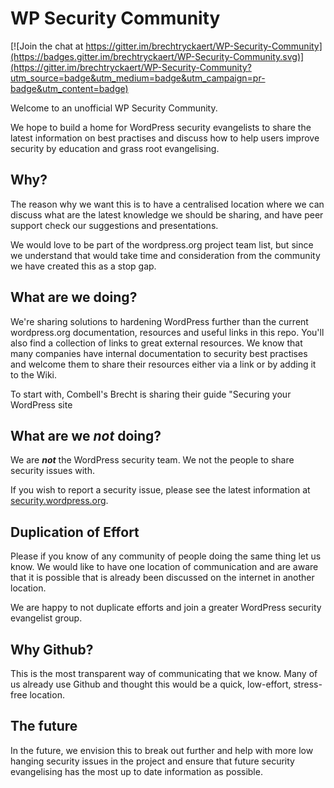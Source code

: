 # WP Security Community

[![Join the chat at https://gitter.im/brechtryckaert/WP-Security-Community](https://badges.gitter.im/brechtryckaert/WP-Security-Community.svg)](https://gitter.im/brechtryckaert/WP-Security-Community?utm_source=badge&utm_medium=badge&utm_campaign=pr-badge&utm_content=badge)

Welcome to an unofficial WP Security Community.

We hope to build a home for WordPress security evangelists to share the latest information on best practises and discuss how to help users improve security by education and grass root evangelising. 

## Why?

The reason why we want this is to have a centralised location where we can discuss what are the latest knowledge we should be sharing, and have peer support check our suggestions and presentations.

We would love to be part of the wordpress.org project team list, but since we understand that would take time and consideration from the community we have created this as a stop gap. 

## What are we doing?
We're sharing solutions to hardening WordPress further than the current wordpress.org documentation, resources and useful links in this repo. You'll also find a collection of links to great external resources. We know that many companies have internal documentation to security best practises and welcome them to share their resources either via a link or by adding it to the Wiki.  

To start with, Combell's Brecht is sharing their guide "Securing your WordPress site

## What are we *not* doing?

We are __*not*__ the WordPress security team. We not the people to share security issues with. 

If you wish to report a security issue, please see the latest information at [security.wordpress.org](http://security.wordpress.org).

## Duplication of Effort

Please if you know of any community of people doing the same thing let us know. We would like to have one location of communication and are aware that it is possible that is already been discussed on the internet in another location.

We are happy to not duplicate efforts and join a greater WordPress security evangelist group.

## Why Github?

This is the most transparent way of communicating that we know. Many of us already use Github and thought this would be a quick, low-effort, stress-free location.  

## The future
In the future, we envision this to break out further and help with more low hanging security issues in the project and ensure that future security evangelising has the most up to date information as possible. 
